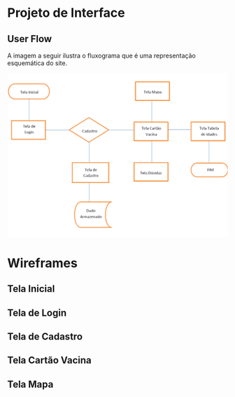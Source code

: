 # Projeto de Interface

## User Flow

A imagem a seguir ilustra o fluxograma que é uma representação esquemática do site.

![serFlow](images/Fluxograma.png)

# Wireframes

## Tela Inicial

## Tela de Login

## Tela de Cadastro

## Tela Cartão Vacina

## Tela Mapa
